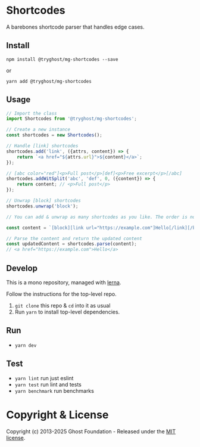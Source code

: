 # Shortcodes

A barebones shortcode parser that handles edge cases.

## Install

`npm install @tryghost/mg-shortcodes --save`

or

`yarn add @tryghost/mg-shortcodes`


## Usage

```js
// Import the class
import Shortcodes from '@tryghost/mg-shortcodes';

// Create a new instance
const shortcodes = new Shortcodes();

// Handle [link] shortcodes
shortcodes.add('link', ({attrs, content}) => {
    return `<a href="${attrs.url}">${content}</a>`;
});

// [abc color="red"]<p>Full post</p>[def]<p>Free excerpt</p>[/abc]
shortcodes.addWitSplit('abc', 'def', 0, ({content}) => {
    return content; // <p>Full post</p>
});

// Unwrap [block] shortcodes
shortcodes.unwrap('block');

// You can add & unwrap as many shortcodes as you like. The order is not important.

const content = `[block][link url="https://example.com"]Hello[/link][/block]`;

// Parse the content and return the updated content
const updatedContent = shortcodes.parse(content);
// <a href="https://example.com">Hello</a>
```

## Develop

This is a mono repository, managed with [lerna](https://lernajs.io/).

Follow the instructions for the top-level repo.
1. `git clone` this repo & `cd` into it as usual
2. Run `yarn` to install top-level dependencies.


## Run

- `yarn dev`


## Test

- `yarn lint` run just eslint
- `yarn test` run lint and tests
- `yarn benchmark` run benchmarks


# Copyright & License

Copyright (c) 2013-2025 Ghost Foundation - Released under the [MIT license](LICENSE).

